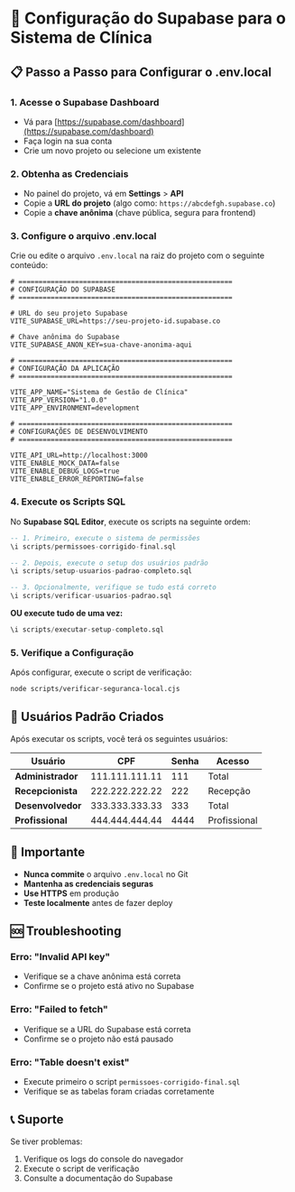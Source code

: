 # 🔧 Configuração do Supabase para o Sistema de Clínica

## 📋 Passo a Passo para Configurar o .env.local

### 1. **Acesse o Supabase Dashboard**
- Vá para [https://supabase.com/dashboard](https://supabase.com/dashboard)
- Faça login na sua conta
- Crie um novo projeto ou selecione um existente

### 2. **Obtenha as Credenciais**
- No painel do projeto, vá em **Settings** > **API**
- Copie a **URL do projeto** (algo como: `https://abcdefgh.supabase.co`)
- Copie a **chave anônima** (chave pública, segura para frontend)

### 3. **Configure o arquivo .env.local**
Crie ou edite o arquivo `.env.local` na raiz do projeto com o seguinte conteúdo:

```env
# =====================================================
# CONFIGURAÇÃO DO SUPABASE
# =====================================================

# URL do seu projeto Supabase
VITE_SUPABASE_URL=https://seu-projeto-id.supabase.co

# Chave anônima do Supabase
VITE_SUPABASE_ANON_KEY=sua-chave-anonima-aqui

# =====================================================
# CONFIGURAÇÃO DA APLICAÇÃO
# =====================================================

VITE_APP_NAME="Sistema de Gestão de Clínica"
VITE_APP_VERSION="1.0.0"
VITE_APP_ENVIRONMENT=development

# =====================================================
# CONFIGURAÇÕES DE DESENVOLVIMENTO
# =====================================================

VITE_API_URL=http://localhost:3000
VITE_ENABLE_MOCK_DATA=false
VITE_ENABLE_DEBUG_LOGS=true
VITE_ENABLE_ERROR_REPORTING=false
```

### 4. **Execute os Scripts SQL**
No **Supabase SQL Editor**, execute os scripts na seguinte ordem:

```sql
-- 1. Primeiro, execute o sistema de permissões
\i scripts/permissoes-corrigido-final.sql

-- 2. Depois, execute o setup dos usuários padrão
\i scripts/setup-usuarios-padrao-completo.sql

-- 3. Opcionalmente, verifique se tudo está correto
\i scripts/verificar-usuarios-padrao.sql
```

**OU execute tudo de uma vez:**
```sql
\i scripts/executar-setup-completo.sql
```

### 5. **Verifique a Configuração**
Após configurar, execute o script de verificação:

```bash
node scripts/verificar-seguranca-local.cjs
```

## 🔐 Usuários Padrão Criados

Após executar os scripts, você terá os seguintes usuários:

| Usuário | CPF | Senha | Acesso |
|---------|-----|-------|--------|
| **Administrador** | 111.111.111.11 | 111 | Total |
| **Recepcionista** | 222.222.222.22 | 222 | Recepção |
| **Desenvolvedor** | 333.333.333.33 | 333 | Total |
| **Profissional** | 444.444.444.44 | 4444 | Profissional |

## 🚨 Importante

- **Nunca commite** o arquivo `.env.local` no Git
- **Mantenha as credenciais seguras**
- **Use HTTPS** em produção
- **Teste localmente** antes de fazer deploy

## 🆘 Troubleshooting

### Erro: "Invalid API key"
- Verifique se a chave anônima está correta
- Confirme se o projeto está ativo no Supabase

### Erro: "Failed to fetch"
- Verifique se a URL do Supabase está correta
- Confirme se o projeto não está pausado

### Erro: "Table doesn't exist"
- Execute primeiro o script `permissoes-corrigido-final.sql`
- Verifique se as tabelas foram criadas corretamente

## 📞 Suporte

Se tiver problemas:
1. Verifique os logs do console do navegador
2. Execute o script de verificação
3. Consulte a documentação do Supabase
